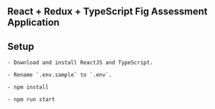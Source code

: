 
## React + Redux + TypeScript Fig Assessment Application

## Setup

```
- Download and install ReactJS and TypeScript.

- Rename `.env.sample` to `.env`.

- npm install

- npm run start

```